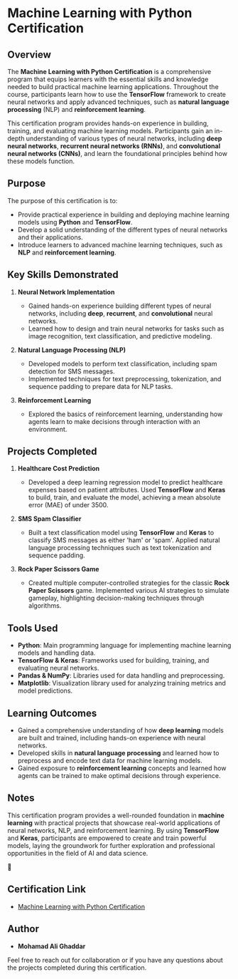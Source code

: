 # Machine Learning with Python Certification

## Overview
The **Machine Learning with Python Certification** is a comprehensive program that equips learners with the essential skills and knowledge needed to build practical machine learning applications. Throughout the course, participants learn how to use the **TensorFlow** framework to create neural networks and apply advanced techniques, such as **natural language processing** (NLP) and **reinforcement learning**.

This certification program provides hands-on experience in building, training, and evaluating machine learning models. Participants gain an in-depth understanding of various types of neural networks, including **deep neural networks**, **recurrent neural networks (RNNs)**, and **convolutional neural networks (CNNs)**, and learn the foundational principles behind how these models function.

## Purpose
The purpose of this certification is to:

- Provide practical experience in building and deploying machine learning models using **Python** and **TensorFlow**.
- Develop a solid understanding of the different types of neural networks and their applications.
- Introduce learners to advanced machine learning techniques, such as **NLP** and **reinforcement learning**.

## Key Skills Demonstrated
1. **Neural Network Implementation**
   - Gained hands-on experience building different types of neural networks, including **deep**, **recurrent**, and **convolutional** neural networks.
   - Learned how to design and train neural networks for tasks such as image recognition, text classification, and predictive modeling.

2. **Natural Language Processing (NLP)**
   - Developed models to perform text classification, including spam detection for SMS messages.
   - Implemented techniques for text preprocessing, tokenization, and sequence padding to prepare data for NLP tasks.

3. **Reinforcement Learning**
   - Explored the basics of reinforcement learning, understanding how agents learn to make decisions through interaction with an environment.

## Projects Completed
1. **Healthcare Cost Prediction**
   - Developed a deep learning regression model to predict healthcare expenses based on patient attributes. Used **TensorFlow** and **Keras** to build, train, and evaluate the model, achieving a mean absolute error (MAE) of under 3500.

2. **SMS Spam Classifier**
   - Built a text classification model using **TensorFlow** and **Keras** to classify SMS messages as either 'ham' or 'spam'. Applied natural language processing techniques such as text tokenization and sequence padding.

3. **Rock Paper Scissors Game**
   - Created multiple computer-controlled strategies for the classic **Rock Paper Scissors** game. Implemented various AI strategies to simulate gameplay, highlighting decision-making techniques through algorithms.

## Tools Used
- **Python**: Main programming language for implementing machine learning models and handling data.
- **TensorFlow & Keras**: Frameworks used for building, training, and evaluating neural networks.
- **Pandas & NumPy**: Libraries used for data handling and preprocessing.
- **Matplotlib**: Visualization library used for analyzing training metrics and model predictions.

## Learning Outcomes
- Gained a comprehensive understanding of how **deep learning** models are built and trained, including hands-on experience with neural networks.
- Developed skills in **natural language processing** and learned how to preprocess and encode text data for machine learning models.
- Gained exposure to **reinforcement learning** concepts and learned how agents can be trained to make optimal decisions through experience.

## Notes
This certification program provides a well-rounded foundation in **machine learning** with practical projects that showcase real-world applications of neural networks, NLP, and reinforcement learning. By using **TensorFlow** and **Keras**, participants are empowered to create and train powerful models, laying the groundwork for further exploration and professional opportunities in the field of AI and data science.



## Certification Link
- [Machine Learning with Python Certification](https://www.freecodecamp.org/certification/Reykkr/machine-learning-with-python-v7)

## Author
- **Mohamad Ali Ghaddar**

Feel free to reach out for collaboration or if you have any questions about the projects completed during this certification.
